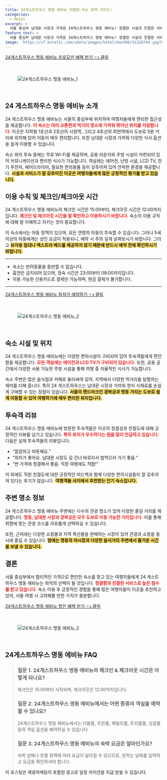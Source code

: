 ```yaml
---
title: 24게스트하우스 명동 에비뉴 저렴한 숙소 완벽 가이드!
categories:
  - Hotel
excerpt: >
  서울 중심부 남대문 시장과 가까운 24게스트하우스 명동 에비뉴! 청결한 시설과 친절한 서비스로 가성비 좋은 숙소를 경험해보세요. 15분 거리에 명동이 30분 거리에 경복궁까지!
feature_text: >
  서울 중심부 남대문 시장과 가까운 24게스트하우스 명동 에비뉴! 청결한 시설과 친절한 서비스로 가성비 좋은 숙소를 경험해보세요. 15분 거리에 명동이 30분 거리에 경복궁까지!
image: 'https://cf.bstatic.com/xdata/images/hotel/max500/31226744.jpg?k=cb9f12eb6eab340c05548b49bed969eda8bbba30e3377f379ed3c0d72b0fd411&o=&hp=1'
---
```


<p><a class="modoo-button" href="https://tinyurl.com/26kjuxk5" rel="nofollow noopener">24게스트하우스 명동 에비뉴 프로모션 혜택 받기 👈 클릭</a></p><br/>
<figure class="image"><img alt="24게스트하우스 명동 에비뉴_1" src="https://cf.bstatic.com/xdata/images/hotel/max1024x768/31218715.jpg?k=7a84529d8dcb4d0d62e425a37fad181260035516599c1c851a2c7a2fa22fdd7d&amp;o=&amp;hp=1"/></figure><br/>

<h2 id="게스트하우스_소개">24 게스트하우스 명동 에비뉴 소개</h2>
<p>24 게스트하우스 명동 에비뉴는 서울의 중심부에 위치하여 여행자들에게 편리한 접근성을 제공합니다. <b><span style="color: #ee2323;">이 숙소는 여러 교통편과 먹거리 명소에 가까워 뛰어난 위치를 자랑합니다.</span></b> 이곳은 지하철 1호선과 2호선의 시청역, 그리고 4호선의 회현역에서 도보로 5분 거리에 위치해 있어 이동이 매우 편리합니다. 또한 남대문 시장과 가까워 다양한 식사 옵션을 쉽게 이용할 수 있습니다.</p>
<p>숙소 와의 투숙 중에는 무료 Wi-Fi를 제공하며, 공용 라운지와 주방 시설이 마련되어 있어 커뮤니케이션과 편리한 식사가 가능합니다. 객실에는 에어컨, 난방 시설, LCD TV, 전기 주전자, 헤어드라이어, 필요한 편의용품 등이 갖추어져 있어 안락한 환경을 제공합니다. <b><span style="background-color: #ffe066;">시설과 서비스가 잘 갖추어진 이곳은 여행자들에게 많은 긍정적인 평가를 받고 있습니다.</span></b></p>
<h2 id="체크인_체크아웃_정책">이용 수칙 및 체크인/체크아웃 시간</h2>
<p>24 게스트하우스 명동 에비뉴의 체크인 시간은 15:00부터, 체크아웃 시간은 12:00까지입니다. <b><span style="color: #ee2323;">체크인 및 체크아웃 시간을 잘 확인하고 이용하시기 바랍니다.</span></b> 숙소의 이용 규칙에 대해 잘 이해하고 지키는 것이 중요합니다.</p>
<p>이 숙소에서는 아동 정책이 있으며, 모든 연령의 아동이 투숙할 수 있습니다. 그러나 5세 이상의 아동에게는 성인 요금이 적용되니, 예약 시 주의 깊게 살펴보시기 바랍니다. 그리고 <b><span style="background-color: #ffe066;">유아용 침대나 엑스트라 베드를 제공하지 않기 때문에 반드시 예약 전에 확인하시기 바랍니다.</span></b></p>
<hr/>
<ul>
<li>숙소는 반려동물을 동반할 수 없습니다.</li>
<li>흡연은 금지되어 있으며, 정숙 시간은 23:00부터 08:00까지입니다.</li>
<li>이용 가능한 신용카드로 결제만 가능하며, 현금 결제가 불가합니다.</li>
</ul>
<hr/>
<p><a class="modoo-button" href="https://tinyurl.com/26kjuxk5" rel="nofollow noopener">24게스트하우스 명동 에비뉴 최저가 예약하기 👈 클릭</a></p><br/>
<figure class="image"><img alt="24게스트하우스 명동 에비뉴_2" src="https://cf.bstatic.com/xdata/images/hotel/max500/31226744.jpg?k=cb9f12eb6eab340c05548b49bed969eda8bbba30e3377f379ed3c0d72b0fd411&amp;o=&amp;hp=1"/></figure><br/>
<h2 id="숙소_시설_및_위치">숙소 시설 및 위치</h2>
<p>24 게스트하우스 명동 에비뉴에는 다양한 편의시설이 구비되어 있어 투숙객들에게 편안함을 제공합니다. <b><span style="color: #ee2323;">모든 객실에는 에어컨과 LCD TV가 구비되어 있습니다.</span></b> 또한, 공용 공간에서 다양한 사용 가능한 주방 시설을 통해 여행 중 자율적인 식사가 가능합니다.</p>
<p>숙소 주변은 많은 음식점과 카페로 둘러싸여 있어, 지역에서 다양한 먹거리를 탐험하는 재미를 더해 줍니다. 특히 24 게스트하우스는 남대문 시장과 가까워 현지 식재료를 손쉽게 구매할 수 있는 장점이 있습니다. <b><span style="background-color: #ffe066;">서울의 랜드마크인 경복궁과 명동 거리는 도보로 쉽게 이동할 수 있어 여행하기에 매우 편리한 위치입니다.</span></b></p>
<h2 id="투숙객_리뷰">투숙객 리뷰</h2>
<p>24 게스트하우스 명동 에비뉴에 방문한 투숙객들은 이곳의 청결성과 친절도에 대해 긍정적인 리뷰를 남기고 있습니다. <b><span style="color: #ee2323;">특히 위치가 우수하다는 점을 많이 언급하고 있습니다.</span></b> 다음은 실제 투숙객들의 리뷰입니다.</p>
<ul>
<li>“깔끔하고 따뜻해요.”</li>
<li>“위치가 좋아요. 남대문 시장도 길 건너 바로라서 밥먹으러 가기 좋음.”</li>
<li>“싼 가격에 청결해서 좋음. 직장 여행에도 적합!”</li>
</ul>
<p>이 외에도 직원 친절도에 대한 긍정적인 피드백과 함께 다양한 편의시설들이 잘 갖추어져 있다는 후기가 많습니다. <b><span style="background-color: #ffe066;">여행객들 사이에서 추천받는 인기 숙소입니다.</span></b></p>
<h2 id="주변_명소_정보">주변 명소 정보</h2>
<p>24 게스트하우스 명동 에비뉴 주변에는 다수의 관광 명소가 있어 다양한 즐길 거리를 제공합니다. <b><span style="color: #ee2323;">명동, 남대문 시장과 경복궁은 모두 도보로 이동 가능한 거리입니다.</span></b> 이를 통해 취향에 맞는 관광 코스를 자유롭게 선택하실 수 있습니다.</p>
<p>또한, 근처에는 다양한 쇼핑몰과 지역 특산물을 판매하는 시장이 있어 관광과 쇼핑을 동시에 즐길 수 있습니다. <b><span style="background-color: #ffe066;">밤에는 명동의 야시장과 다양한 음식거리 주변에서 즐거운 시간을 보낼 수 있습니다.</span></b></p>
<h2 id="결론">결론</h2>
<p>서울 중심부에서 합리적인 가격으로 편안한 숙소를 찾고 있는 여행자들에게 24 게스트하우스 명동 에비뉴는 최적의 선택이 될 것입니다. <b><span style="color: #ee2323;">청결함과 친절한 서비스로 높은 점수를 받고 있습니다.</span></b> 숙소 이용 후 긍정적인 경험을 통해 많은 여행자들이 이곳을 추천하고 있어, 서울 여행 시 고려해볼 만한 가치가 충분합니다.</p>

<p><a class="modoo-button" href="https://tinyurl.com/26kjuxk5" rel="nofollow noopener">24게스트하우스 명동 에비뉴 할인 혜택 받기 👈 클릭</a></p><br>

<figure class="image"><img src="https://cf.bstatic.com/xdata/images/hotel/max500/31258884.jpg?k=d7e341365d42d084e99dc486ec79712847e0219c288734b02815f088051bbea0&o=&hp=1" alt="24게스트하우스 명동 에비뉴_3"></figure><br>
<h2 id="24게스트하우스 명동 에비뉴_FAQ">24게스트하우스 명동 에비뉴 FAQ</h2>
<div itemscope="" itemtype="https://schema.org/FAQPage"> <blockquote> <div itemscope="" itemprop="mainEntity" itemtype="https://schema.org/Question"> <h3 id="질문_1" itemprop="name">질문 1. 24게스트하우스 명동 에비뉴의 체크인 & 체크아웃 시간은 어떻게 되나요?</h3> <div itemscope="" itemprop="acceptedAnswer" itemtype="https://schema.org/Answer"> <span itemprop="text"> <p>체크인은 15:00부터 시작되며, 체크아웃은 12:00까지입니다.</p> </span> </div> </div> <div itemscope="" itemprop="mainEntity" itemtype="https://schema.org/Question"> <h3 id="질문_2" itemprop="name">질문 2. 24게스트하우스 명동 에비뉴에서는 어떤 종류의 객실을 예약할 수 있나요?</h3> <div itemscope="" itemprop="acceptedAnswer" itemtype="https://schema.org/Answer"> <span itemprop="text"> <p>24게스트하우스 명동 에비뉴에서는 더블룸, 트윈룸, 패밀리룸, 트리플룸, 싱글룸 등의 객실 옵션을 예약하실 수 있습니다.</p> </span> </div> </div> <div itemscope="" itemprop="mainEntity" itemtype="https://schema.org/Question"> <h3 id="질문_3" itemprop="name">질문 3. 24게스트하우스 명동 에비뉴의 숙박 요금은 얼마인가요?</h3> <div itemscope="" itemprop="acceptedAnswer" itemtype="https://schema.org/Answer"> <span itemprop="text"> <p>숙박 날짜나 호텔 정책에 따라 요금이 달라질 수 있으므로, 원하는 날짜를 입력하고 요금을 확인하셔야 합니다.</p> </span> </div> </div> </blockquote> </div><p>이 포스팅은 제휴마케팅이 포함된 광고로 일정 커미션을 지급 받을 수 있습니다.</p>

